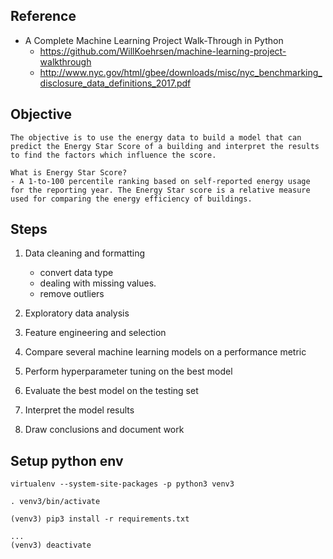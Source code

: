 ## Reference
- A Complete Machine Learning Project Walk-Through in Python
    - https://github.com/WillKoehrsen/machine-learning-project-walkthrough
    - http://www.nyc.gov/html/gbee/downloads/misc/nyc_benchmarking_disclosure_data_definitions_2017.pdf



## Objective
    The objective is to use the energy data to build a model that can predict the Energy Star Score of a building and interpret the results to find the factors which influence the score.

    What is Energy Star Score?
    - A 1-to-100 percentile ranking based on self-reported energy usage for the reporting year. The Energy Star score is a relative measure used for comparing the energy efficiency of buildings.


## Steps
1. Data cleaning and formatting
    - convert data type
    - dealing with missing values.
    - remove outliers
    
2. Exploratory data analysis
3. Feature engineering and selection
4. Compare several machine learning models on a performance metric
5. Perform hyperparameter tuning on the best model
6. Evaluate the best model on the testing set
7. Interpret the model results
8. Draw conclusions and document work


## Setup python env
```
virtualenv --system-site-packages -p python3 venv3

. venv3/bin/activate

(venv3) pip3 install -r requirements.txt

...
(venv3) deactivate

```

